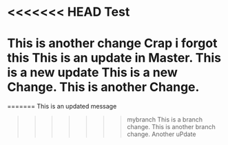 <<<<<<< HEAD
Test
====
This is another change
Crap i forgot this
This is an update in Master.
This is a new update
This is a new Change.
This is another Change.
=======
=======
This is an updated message
>>>>>>> mybranch
This is a branch change.
This is another branch change.
Another uPdate

